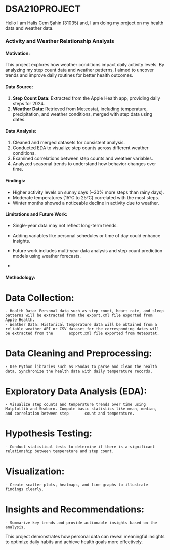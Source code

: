 # DSA210PROJECT
Hello I am Halis Cem Şahin (31035) and, I am doing my project on my health data and weather data. 
### **Activity and Weather Relationship Analysis**

#### **Motivation:**
This project explores how weather conditions impact daily activity levels. By analyzing my step count data and weather patterns, I aimed to uncover trends and improve daily routines for better health outcomes.

#### **Data Source:**
1. **Step Count Data:** Extracted from the Apple Health app, providing daily steps for 2024.
2. **Weather Data:** Retrieved from Meteostat, including temperature, precipitation, and weather conditions, merged with step data using dates.

#### **Data Analysis:**
1. Cleaned and merged datasets for consistent analysis.
2. Conducted EDA to visualize step counts across different weather conditions.
3. Examined correlations between step counts and weather variables.
4. Analyzed seasonal trends to understand how behavior changes over time.

#### **Findings:**
- Higher activity levels on sunny days (~30% more steps than rainy days).
- Moderate temperatures (15°C to 25°C) correlated with the most steps.
- Winter months showed a noticeable decline in activity due to weather.

#### **Limitations and Future Work:**
- Single-year data may not reflect long-term trends.
- Adding variables like personal schedules or time of day could enhance insights.
- Future work includes multi-year data analysis and step count prediction models using weather forecasts.

- 
#### **Methodology:**
  # Data Collection: 
    - Health Data: Personal data such as step count, heart rate, and sleep patterns will be extracted from the export.xml file exported from Apple Health. 
    - Weather Data: Historical temperature data will be obtained from a reliable weather API or CSV dataset for the corresponding dates will be extracted from the       export.xml file exported from Meteostat. 
  # Data Cleaning and Preprocessing: 
    - Use Python libraries such as Pandas to parse and clean the health data. Synchronize the health data with daily temperature records. 
  # Exploratory Data Analysis (EDA): 
    - Visualize step counts and temperature trends over time using Matplotlib and Seaborn. Compute basic statistics like mean, median, and correlation between step       count and temperature. 
  # Hypothesis Testing:
    - Conduct statistical tests to determine if there is a significant relationship between temperature and step count. 
  # Visualization:
    - Create scatter plots, heatmaps, and line graphs to illustrate findings clearly. 
  # Insights and Recommendations: 
    - Summarize key trends and provide actionable insights based on the analysis.

This project demonstrates how personal data can reveal meaningful insights to optimize daily habits and achieve health goals more effectively.
